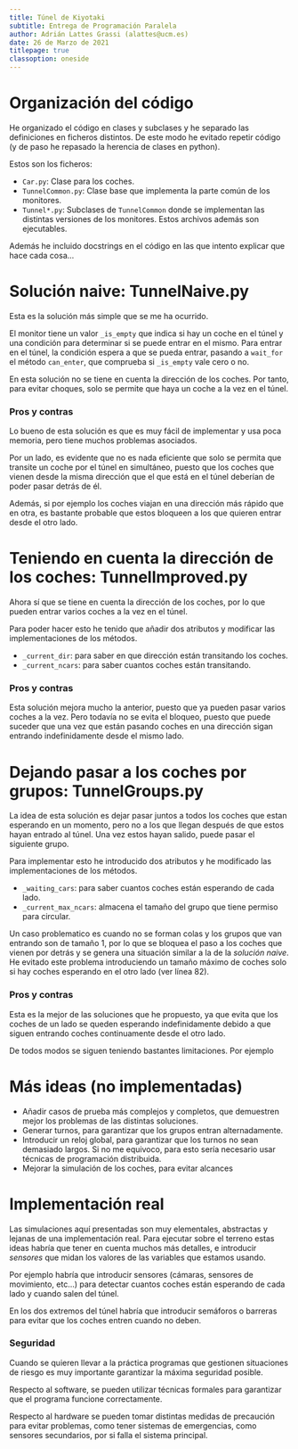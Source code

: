 ```yaml
---
title: Túnel de Kiyotaki
subtitle: Entrega de Programación Paralela
author: Adrián Lattes Grassi (alattes@ucm.es)
date: 26 de Marzo de 2021
titlepage: true
classoption: oneside
---
```


Organización del código
=======================

He organizado el código en clases y subclases y he separado las definiciones en
ficheros distintos. De este modo he evitado repetir código (y de paso he repasado
la herencia de clases en python).

Estos son los ficheros:

- `Car.py`: Clase para los coches.
- `TunnelCommon.py`: Clase base que implementa la parte común de los monitores.
- `Tunnel*.py`: Subclases de `TunnelCommon` donde se implementan las distintas
  versiones de los monitores. Estos archivos además son ejecutables.

Además he incluido docstrings en el código en las que intento explicar que hace
cada cosa...

Solución naive: TunnelNaive.py
==============================

Esta es la solución más simple que se me ha ocurrido.

El monitor tiene un valor `_is_empty` que indica si hay un coche en el túnel y una
condición para determinar si se puede entrar en el mismo. Para entrar en el túnel,
la condición espera a que se pueda entrar, pasando a `wait_for` el método
`can_enter`, que comprueba si `_is_empty` vale cero o no.

En esta solución no se tiene en cuenta la dirección de los coches. Por tanto, para
evitar choques, solo se permite que haya un coche a la vez en el túnel.

### Pros y contras

Lo bueno de esta solución es que es muy fácil de implementar y usa poca memoria,
pero tiene muchos problemas asociados.

Por un lado, es evidente que no es nada eficiente que solo se permita que transite
un coche por el túnel en simultáneo, puesto que los coches que vienen desde
la misma dirección que el que está en el túnel deberían de poder pasar detrás de
él.

Además, si por ejemplo los coches viajan en una dirección más rápido que en otra,
es bastante probable que estos bloqueen a los que quieren entrar desde el otro
lado.


Teniendo en cuenta la dirección de los coches: TunnelImproved.py
================================================================

Ahora sí que se tiene en cuenta la dirección de los coches, por lo que pueden
entrar varios coches a la vez en el túnel.

Para poder hacer esto he tenido que añadir dos atributos y modificar las
implementaciones de los métodos.

- `_current_dir`: para saber en que dirección están transitando los coches.
- `_current_ncars`: para saber cuantos coches están transitando.

### Pros y contras

Esta solución mejora mucho la anterior, puesto que ya pueden pasar varios coches a
la vez. Pero todavía no se evita el bloqueo, puesto que puede suceder que una vez
que están pasando coches en una dirección sigan entrando indefinidamente desde el
mismo lado.

Dejando pasar a los coches por grupos: TunnelGroups.py
======================================================

La idea de esta solución es dejar pasar juntos a todos los coches que estan
esperando en un momento, pero no a los que llegan después de que estos hayan
entrado al túnel. Una vez estos hayan salido, puede pasar el siguiente grupo.

Para implementar esto he introducido dos atributos y he modificado las
implementaciones de los métodos.

- `_waiting_cars`: para saber cuantos coches están esperando de cada lado.
- `_current_max_ncars`: almacena el tamaño del grupo que tiene permiso para
  circular.

Un caso problematico es cuando no se forman colas y los grupos que van entrando
son de tamaño 1, por lo que se bloquea el paso a los coches que vienen por detrás
y se genera una situación similar a la de la *solución naive*. He evitado este
problema introduciendo un tamaño máximo de coches solo si hay coches esperando en
el otro lado (ver línea 82).

### Pros y contras

Esta es la mejor de las soluciones que he propuesto, ya que evita que los coches
de un lado se queden esperando indefinidamente debido a que siguen entrando coches
continuamente desde el otro lado.

De todos modos se siguen teniendo bastantes limitaciones. Por ejemplo

Más ideas (no implementadas)
============================

- Añadir casos de prueba más complejos y completos, que demuestren mejor los
  problemas de las distintas soluciones.
- Generar turnos, para garantizar que los grupos entran alternadamente.
- Introducir un reloj global, para garantizar que los turnos no sean demasiado
  largos. Si no me equivoco, para esto sería necesario usar técnicas de
  programación distribuida.
- Mejorar la simulación de los coches, para evitar alcances

Implementación real
===================

Las simulaciones aquí presentadas son muy elementales, abstractas y lejanas de una
implementación real. Para ejecutar sobre el terreno estas ideas habría que tener
en cuenta muchos más detalles, e introducir *sensores* que midan los valores de
las variables que estamos usando.

Por ejemplo habría que introducir sensores (cámaras, sensores de movimiento,
etc...) para detectar cuantos coches están esperando de cada lado y cuando salen
del túnel.

En los dos extremos del túnel habría que introducir semáforos o barreras para
evitar que los coches entren cuando no deben.

### Seguridad

Cuando se quieren llevar a la práctica programas que gestionen situaciones de
riesgo es muy importante garantizar la máxima seguridad posible.

Respecto al software, se pueden utilizar técnicas formales para garantizar
que el programa funcione correctamente.

Respecto al hardware se pueden tomar distintas medidas de precaución para evitar
problemas, como tener sistemas de emergencias, como sensores secundarios, por si
falla el sistema principal.
